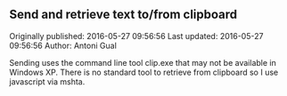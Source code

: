 ## Send  and retrieve text to/from clipboard

Originally published: 2016-05-27 09:56:56
Last updated: 2016-05-27 09:56:56
Author: Antoni Gual

Sending uses the command line tool clip.exe that may not be available in Windows XP. There is no standard tool to retrieve from clipboard so I use javascript via mshta.